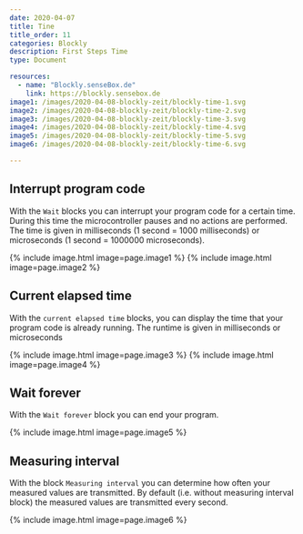 ```yaml
---
date: 2020-04-07
title: Tine
title_order: 11
categories: Blockly
description: First Steps Time
type: Document

resources:
  - name: "Blockly.senseBox.de"
    link: https://blockly.sensebox.de
image1: /images/2020-04-08-blockly-zeit/blockly-time-1.svg
image2: /images/2020-04-08-blockly-zeit/blockly-time-2.svg
image3: /images/2020-04-08-blockly-zeit/blockly-time-3.svg
image4: /images/2020-04-08-blockly-zeit/blockly-time-4.svg
image5: /images/2020-04-08-blockly-zeit/blockly-time-5.svg
image6: /images/2020-04-08-blockly-zeit/blockly-time-6.svg

---
```


## Interrupt program code
With the `Wait` blocks you can interrupt your program code for a certain time. During this time the microcontroller pauses and no actions are performed. The time is given in milliseconds (1 second = 1000 milliseconds) or microseconds (1 second = 1000000 microseconds).

{% include image.html image=page.image1 %}
{% include image.html image=page.image2 %}

## Current elapsed time
With the `current elapsed time` blocks, you can display the time that your program code is already running. The runtime is given in milliseconds or microseconds

{% include image.html image=page.image3 %}
{% include image.html image=page.image4 %}

## Wait forever
With the `Wait forever` block you can end your program.

{% include image.html image=page.image5 %}

## Measuring interval
With the block `Measuring interval` you can determine how often your measured values are transmitted. By default (i.e. without measuring interval block) the measured values are transmitted every second.

{% include image.html image=page.image6 %}
